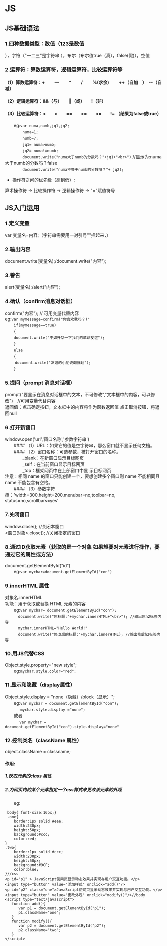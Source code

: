 # JS
## JS基础语法  
### 1.四种数据类型：数值（123是数值
），字符（"一二三"是字符串
），布尔（布尔值true（真），false(假)），空值  
### 2.运算符：算数运算符，逻辑运算符，比较运算符等   
  #### （1）算数运算符：+　　 — 　　* 　　/ 　　%(求余)　 　++（自加　）　--（自减）   
#### （2）逻辑运算符：&&（与）　　||（或）　　!（非）  
#### （3）比较运算符：<　　>　　==　　>=　　<=　　!= （结果为false或true）  
 　　eg:`var numa,numb,jq1,jq2;`  
　　　　`numa=1;`  
　　　　`numb=7;`  
　　　　`jq1= numa>numb;`  
　　　　`jq2= numa!=numb;`  
　　　　`document.write("numa大于numb的分数吗？"+jq1+"<br>")` //显示为:numa大于numb的分数吗？false  
　　　　`document.write("numa不等于numb的分数吗？"+ jq2);`  
* 操作符之间的优先级（高到低）:

算术操作符 → 比较操作符 → 逻辑操作符 → "="赋值符号
  
## JS入门运用  
### 1.定义变量  
var 变量名=内容;（字符串需要用一对引号""括起来，）  
### 2.输出内容  
document.write(变量名);/document.write("内容");  
### 3.警告  
alert(变量名);/alert("内容");  
### 4.确认（confirm消息对话框）  
confirm("内容");   // 可用变量代替内容  
eg:`var mymessage=confirm("你喜欢我吗？)"`  
　　`if(mymessage==true)`   
　　`{`  
     　　`document.write("不如升华一下我们的革命友谊");`  
   　　`}`  
　　`else`    
   　　`{`  
   　　  `document.write("友谊的小船说翻就翻");`  
   　　`}`  
### 5.提问（prompt 消息对话框）  
prompt("要显示在消息对话框中的文本，不可修改","文本框中的内容，可以修改")　//可用变量代替内容   
 返回值：点击确定按钮，文本框中的内容将作为函数返回值
 点击取消按钮，将返回null  
### 6.打开新窗口  
window.open('url','窗口名称','参数字符串')  
　　#### （1）URL：如果它的值是空字符串，那么窗口就不显示任何文档。  
　　#### （2）窗口名称：可选参数，被打开窗口的名称。  
    　　　　_blank：在新窗口显示目标网页  
     　　　　_self：在当前窗口显示目标网页  
     　　　　_top：框架网页中在上部窗口中显  示目标网页  
    注意：相同 name 的窗口只能创建一个，要想创建多个窗口则 name 不能相同且name 不能包含有空格。  
　　#### （3）参数字符串：'width=300,height=200,menubar=no,toolbar=no, status=no,scrollbars=yes'  
### 7.关闭窗口  
window.close();   //关闭本窗口  
<窗口对象>.close();   //关闭指定的窗口   
### 8.通过ID获取元素（获取的是一个对象 如果想要对元素进行操作，要通过它的属性或方法）  
document.getElementById(“id”)   
　　eg:`var mychar=document.getElementById("con") `    
### 9.innerHTML 属性  
 对象名.innerHTML  
功能：用于获取或替换 HTML 元素的内容  
　　eg:` var mychar= document.getElementById("con");  `         
  　　　`document.write("原标题:"+mychar.innerHTML+"<br>"); //输出原h2标签内容`  
  　　　`mychar.innerHTML="Hello World!"`  
　　　`document.write("修改后的标题:"+mychar.innerHTML); //输出修后h2标签内容`  
### 10.用JS代替CSS  
Object.style.property="new style";  
　　eg:`mychar.style.color="red";`  
### 11.显示和隐藏（display属性）  
Object.style.display = "none（隐藏）/block（显示）";  
　　eg:`var mychar = document.getElementById("con");`  
   　　　` mychar.style.display ="none";`  
　　或者  
　　　 `var mychar = document.getElementById("con").style.display="none"`   
### 12.控制类名（className 属性）  
object.className = classname;  
#### 作用:  
##### 1.获取元素的class 属性  
##### 2.为网页内的某个元素指定一个css样式来更改该元素的外观  
　　eg:
  
     body{ font-size:16px;}
     .one{
		border:1px solid #eee;
		width:230px;
		height:50px;
		background:#ccc;
		color:red;
    }
	.two{
		border:1px solid #ccc;
		width:230px;
		height:50px;
		background:#9CF;
		color:blue;
	}//css
    <p id="p1" > JavaScript使网页显示动态效果并实现与用户交互功能。</p>
    <input type="button" value="添加样式" onclick="add()"/>
	<p id="p2" class="one">JavaScript使网页显示动态效果并实现与用户交互功能。</p>
    <input type="button" value="更改外观" onclick="modify()"/>//body
	<script type="text/javascript">
	   function add(){
	      var p1 = document.getElementById("p1");
	      p1.className="one";
	   }
	   function modify(){
	      var p2 = document.getElementById("p2");
	      p2.className="two";
	   }
	</script>
